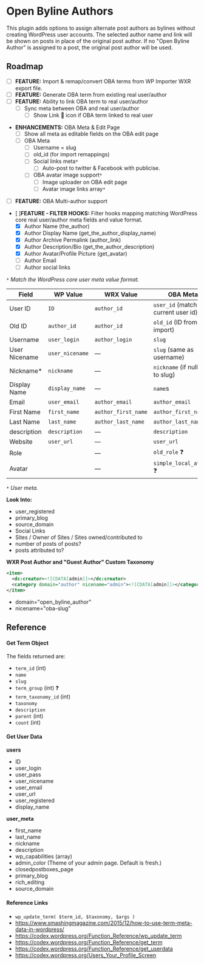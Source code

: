 # Open Byline Authors
This plugin adds options to assign alternate post authors as bylines without creating WordPress user accounts. The selected author name and link will be shown on posts in place of the original post author. If no "Open Byline Author" is assigned to a post, the original post author will be used.


## Roadmap

- [ ] **FEATURE:** Import & remap/convert OBA terms from WP Importer WXR export file.
- [ ] **FEATURE:** Generate OBA term from existing real user/author
- [ ] **FEATURE:** Ability to link OBA term to real user/author
  - [ ] Sync meta between OBA and real user/author
    - [ ] Show Link :link: icon if OBA term linked to real user
- **ENHANCEMENTS:** OBA Meta & Edit Page
  - [ ] Show all meta as editable fields on the OBA edit page
  - [ ] OBA Meta
    - [ ] Username = slug
    - [ ] old_id (for import remappings)
    - [ ] Social links meta`*`
      - [ ] Auto-post to twitter & Facebook with publicise.
    - [ ] OBA avatar image support`*`
      - [ ] Image uploader on OBA edit page
      - [ ] Avatar image links array`*`
- [ ] **FEATURE:** OBA Multi-author support
- [ ]**FEATURE - FILTER HOOKS:** Filter hooks mapping matching WordPress core real user/author meta fields and value format.
  - [x] Author Name (the_author)
  - [x] Author Display Name (get_the_author_display_name)
  - [x] Author Archive Permalink (author_link)
  - [x] Author Description/Bio (get_the_author_description)
  - [x] Author Avatar/Profile Picture (get_avatar)
  - [ ] Author Email
  - [ ] Author social links

`*` *Match the WordPress core user meta value format.*


Field         | WP Value             | WRX Value             | OBA Meta
------------- | -------------------- | --------------------- | -------------
User ID       | `ID`                 | `author_id`           | `user_id` (match real current user id)
Old ID        | `author_id`          | `author_id`           | `old_id` (ID from import)
Username      | `user_login  `       | `author_login`        | `slug`
User Nicename | `user_nicename`      | —                     | `slug` (same as username)
Nickname*     | `nickname`           | —                     | `nickname` (if null set to slug)
Display Name  | `display_name `      | —                     | `name`s
Email         | `user_email`         | `author_email`        | `author_email`
First Name    | `first_name`         | `author_first_name`   | `author_first_name`
Last Name     | `last_name`          | `author_last_name`    | `author_last_name`
description   | `description`        | —                     | `description`
Website       | `user_url`           | —                     | `user_url`
Role          |                      | —                     | `old_role` :question:
Avatar        |                      | —                     | `simple_local_avatar` :question:

`*` *User meta.*

**Look Into:**
- user_registered
- primary_blog
- source_domain
- Social Links
- Sites / Owner of Sites / Sites owned/contributed to
- number of posts of posts?
- posts attributed to?

**WXR Post Author and "Guest Author" Custom Taxonomy**
```xml
<item>
  <dc:creator><![CDATA[admin]]></dc:creator>
  <category domain="author" nicename="admin"><![CDATA[admin]]></category>
</item>
```
- domain="open_byline_author"
- nicename="oba-slug"


## Reference

#### Get Term Object

The fields returned are:

- `term_id` (int)
- `name`
- `slug`
- `term_group` (int) :question:
- `term_taxonomy_id` (int)
- `taxonomy`
- `description`
- `parent` (int)
- `count` (int)

#### Get User Data

**users**

- ID
- user_login
- user_pass
- user_nicename
- user_email
- user_url
- user_registered
- display_name

**user_meta**
- first_name
- last_name
- nickname
- description
- wp_capabilities (array)
- admin_color (Theme of your admin page. Default is fresh.)
- closedpostboxes_page
- primary_blog
- rich_editing
- source_domain

#### Reference Links
- `wp_update_term( $term_id, $taxonomy, $args )`
- https://www.smashingmagazine.com/2015/12/how-to-use-term-meta-data-in-wordpress/
- https://codex.wordpress.org/Function_Reference/wp_update_term
- https://codex.wordpress.org/Function_Reference/get_term
- https://codex.wordpress.org/Function_Reference/get_userdata
- https://codex.wordpress.org/Users_Your_Profile_Screen
